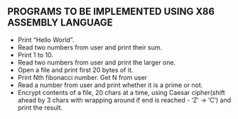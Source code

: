 ## PROGRAMS TO BE IMPLEMENTED USING X86 ASSEMBLY LANGUAGE

 * Print “Hello World”.
 * Read two numbers from user and print their sum.
 * Print 1 to 10.
 * Read two numbers from user and print the larger one.
 * Open a file and print first 20 bytes of it.
 * Print Nth fibonacci number. Get N from user
 * Read a number from user and print whether it is a prime or not.
 * Encrypt contents of a file, 20 chars at a time, using Caesar cipher(shift ahead by 3 chars with wrapping around if end is reached - ‘Z’ -> ‘C’) and print the result.

